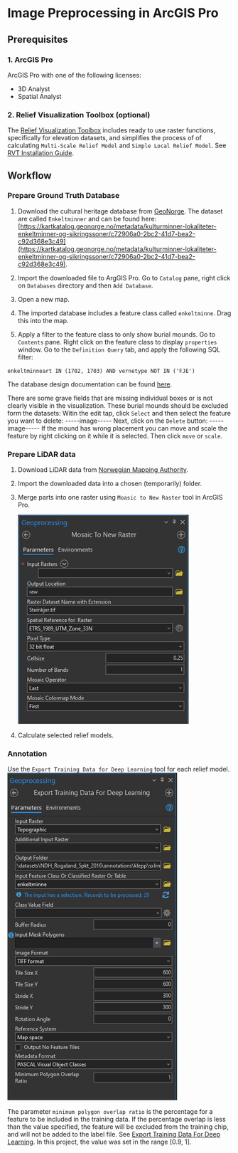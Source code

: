 # Image Preprocessing in ArcGIS Pro

## Prerequisites
### 1. ArcGIS Pro
ArcGIS Pro with one of the following licenses:
- 3D Analyst
- Spatial Analyst

### 2. Relief Visualization Toolbox (optional)

  The [Relief Visualization Toolbox](https://rvt-py.readthedocs.io/en/latest/index.html) includes ready to use raster functions, specifically for elevation datasets, and simplifies the process of of calculating `Multi-Scale Relief Model` and `Simple Local Relief Model`. See [RVT Installation Guide](https://rvt-py.readthedocs.io/en/latest/install_arcgis.html#install-arcgis).

## Workflow
### Prepare Ground Truth Database
1. Download the cultural heritage database from [GeoNorge](https://geonorge.no). The dataset are called `Enkeltminner` and can be found here: [https://kartkatalog.geonorge.no/metadata/kulturminner-lokaliteter-enkeltminner-og-sikringssoner/c72906a0-2bc2-41d7-bea2-c92d368e3c49](https://kartkatalog.geonorge.no/metadata/kulturminner-lokaliteter-enkeltminner-og-sikringssoner/c72906a0-2bc2-41d7-bea2-c92d368e3c49).
2. Import the downloaded file to ArgGIS Pro. Go to `Catalog` pane, right click on `Databases` directory and then `Add Database`. 

3. Open a new map.
4. The imported database includes a feature class called `enkeltminne`. Drag this into the map. 
5. Apply a filter to the feature class to only show burial mounds. Go to `Contents` pane. Right click on the feature class to display `properties` window. Go to the `Definition Query` tab, and apply the following SQL filter:
```
enkeltminneart IN (1702, 1703) AND vernetype NOT IN ('FJE')
```
The database design documentation can be found [here](https://objektkatalog.geonorge.no/Objekttype/Index/EAID_3736F10E_99EC_4ddb_9FBF_EF8ED91AEEB2). 

There are some grave fields that are missing individual boxes or is not clearly visible in the visualization. These burial mounds should be excluded form the datasets:
Witin the edit tap, click `Select` and then select the feature you want to delete:
-----image-----
Next, click on the `Delete` button:
-----image-----
If the mound has wrong placement you can move and scale the feature by right clicking on it while it is selected. Then click `move` or `scale`.

### Prepare LiDAR data

1. Download LiDAR data from [Norwegian Mapping Authority](https://hoydedata.no).
2. Import the downloaded data into a chosen (temporarily) folder.
3. Merge parts into one raster using `Moasic to New Raster` tool in ArcGIS Pro. 

    ![Mosaic to New Raster tool in ArcGIS Pro](images/Mosaic_To_New_Raster.png)

4. Calculate selected relief models.


### Annotation
Use the `Export Training Data for Deep Learning` tool for each relief model.    
![Export Training Data for Deep Learning tool in ArcGIS Pro](images/Export_Training_Data.png)

The parameter `minimum polygon overlap ratio` is the percentage for a feature to be included in the training data. If the percentage overlap is less than the value specified, the feature will be excluded from the training chip, and will not be added to the label file. See [Export Training Data For Deep Learning](https://pro.arcgis.com/en/pro-app/latest/tool-reference/image-analyst/export-training-data-for-deep-learning.htm). In this project, the value was set in the range [0.9, 1].